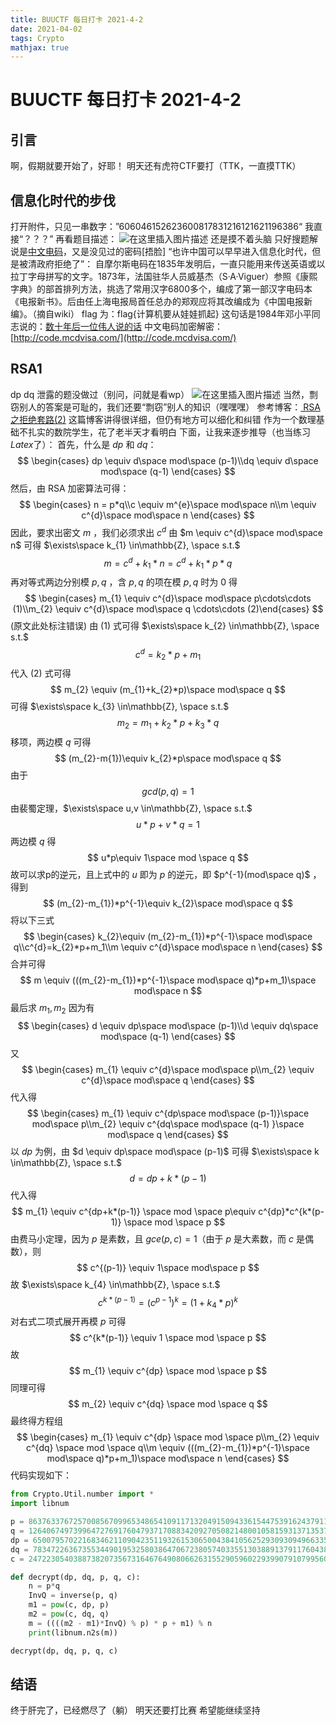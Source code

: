 ```yaml
---
title: BUUCTF 每日打卡 2021-4-2
date: 2021-04-02
tags: Crypto
mathjax: true
---
```


# BUUCTF 每日打卡 2021-4-2



## 引言

啊，假期就要开始了，好耶！
明天还有虎符CTF要打（TTK，一直摸TTK）



## 信息化时代的步伐

打开附件，只见一串数字：”606046152623600817831216121621196386“
我直接“？？？”
再看题目描述：
![在这里插入图片描述](https://img-blog.csdnimg.cn/20210402215456169.png?x-oss-process=image/watermark,type_ZmFuZ3poZW5naGVpdGk,shadow_10,text_aHR0cHM6Ly9ibG9nLmNzZG4ubmV0L3dlaXhpbl81MjQ0NjA5NQ==,size_16,color_FFFFFF,t_70)
还是摸不着头脑
只好搜题解
说是[中文电码](https://zh.wikipedia.org/wiki/%E4%B8%AD%E6%96%87%E7%94%B5%E7%A0%81)，又是没见过的密码[捂脸]
“也许中国可以早早进入信息化时代，但是被清政府拒绝了”：
自摩尔斯电码在1835年发明后，一直只能用来传送英语或以拉丁字母拼写的文字。1873年，法国驻华人员威基杰（S·A·Viguer）参照《康熙字典》的部首排列方法，挑选了常用汉字6800多个，编成了第一部汉字电码本《电报新书》。后由任上海电报局首任总办的郑观应将其改编成为《中国电报新编》。（摘自wiki）
flag 为：flag{计算机要从娃娃抓起}
这句话是1984年邓小平同志说的：[数十年后一位伟人说的话](http://cpc.people.com.cn/n1/2019/1030/c69113-31428714.html)
中文电码加密解密：[http://code.mcdvisa.com/](http://code.mcdvisa.com/)



## RSA1

dp dq 泄露的题没做过（别问，问就是看wp）
![在这里插入图片描述](https://img-blog.csdnimg.cn/20210402220615920.jpg)
当然，剽窃别人的答案是可耻的，我们还要“剽窃”别人的知识（嘿嘿嘿）
参考博客：[
RSA之拒绝套路(2)](https://skysec.top/2018/08/25/RSA%E4%B9%8B%E6%8B%92%E7%BB%9D%E5%A5%97%E8%B7%AF-2/)
这篇博客讲得很详细，但仍有地方可以细化和纠错
作为一个数理基础不扎实的数院学生，花了老半天才看明白
下面，让我来逐步推导（也当练习 $Latex$了）：
首先，什么是 $dp$ 和 $dq$：
$$
\begin{cases}
dp \equiv d\space mod\space (p-1)\\dq \equiv d\space mod\space (q-1)
\end{cases}
$$
然后，由 RSA 加密算法可得：
$$
\begin{cases}
n = p*q\\c \equiv m^{e}\space mod\space n\\m \equiv c^{d}\space mod\space n
\end{cases}
$$
因此，要求出密文 $m$ ，我们必须求出 $c^{d}$
由 $m \equiv c^{d}\space mod\space n$ 可得 $\exists\space k_{1} \in\mathbb{Z}, \space s.t.$ 
$$
m=c^{d}+k_{1}*n=c^{d}+k_{1}*p*q
$$
再对等式两边分别模 $p, q$ ，含 $p, q$ 的项在模 $p, q$ 时为 $0$ 得
$$
\begin{cases} m_{1} \equiv c^{d}\space mod\space p\cdots\cdots (1)\\m_{2} \equiv c^{d}\space mod\space q \cdots\cdots (2)\end{cases}
$$
(原文此处标注错误)
由 $(1)$ 式可得 $\exists\space k_{2} \in\mathbb{Z}, \space s.t.$ 
$$
c^{d}=k_{2}*p+m_1
$$
代入 $(2)$ 式可得 
$$
m_{2} \equiv (m_{1}+k_{2}*p)\space mod\space q
$$
可得 $\exists\space k_{3} \in\mathbb{Z}, \space s.t.$ 
$$
m_{2}=m_{1}+k_{2}*p+k_{3}*q
$$
移项，两边模 $q$ 可得
$$
(m_{2}-m{1})\equiv k_{2}*p\space mod\space q
$$
由于 
$$
gcd(p, q)=1
$$
由裴蜀定理，$\exists\space u,v \in\mathbb{Z}, \space s.t.$ 
$$
u*p+v*q=1
$$
两边模 $q$ 得
$$
u*p\equiv 1\space mod \space q
$$
故可以求p的逆元，且上式中的 $u$ 即为 $p$ 的逆元，即 $p^{-1}(mod\space q)$ ，得到
$$
(m_{2}-m_{1})*p^{-1}\equiv k_{2}\space mod\space q
$$
将以下三式
$$
\begin{cases}
k_{2}\equiv (m_{2}-m_{1})*p^{-1}\space mod\space q\\c^{d}=k_{2}*p+m_1\\m \equiv c^{d}\space mod\space n
\end{cases}
$$
合并可得
$$
m \equiv (((m_{2}-m_{1})*p^{-1}\space mod\space q)*p+m_1)\space mod\space n
$$
最后求 $m_{1},m_{2}$ 
因为有
$$
\begin{cases} d \equiv dp\space mod\space (p-1)\\d \equiv dq\space mod\space (q-1) \end{cases}
$$
又
$$
\begin{cases} m_{1} \equiv c^{d}\space mod\space p\\m_{2} \equiv c^{d}\space mod\space q \end{cases}
$$
代入得
$$
\begin{cases} m_{1} \equiv c^{dp\space mod\space (p-1)}\space mod\space p\\m_{2} \equiv c^{dq\space mod\space (q-1) }\space mod\space q \end{cases}
$$
以 $dp$ 为例，由 $d \equiv dp\space mod\space (p-1)$ 可得 $\exists\space k \in\mathbb{Z}, \space s.t.$ 
$$
d = dp+k*(p-1)
$$
代入得
$$
m_{1} \equiv c^{dp+k*(p-1)} \space mod \space p\equiv c^{dp}*c^{k*(p-1)} \space mod \space p
$$
由费马小定理，因为 $p$ 是素数，且 $gce(p, c) = 1$（由于 $p$ 是大素数，而 $c$ 是偶数），则 
$$
c^{(p-1)} \equiv 1\space mod\space p
$$
故 $\exists\space k_{4} \in\mathbb{Z}, \space s.t.$ 
$$
c^{k*(p-1)} = (c^{p-1})^{k} = (1+k_{4}*p)^{k}
$$
对右式二项式展开再模 $p$ 可得
$$
c^{k*(p-1)}  \equiv 1 \space mod \space p
$$
故
$$
m_{1} \equiv c^{dp} \space mod \space p
$$
同理可得
$$
m_{2} \equiv c^{dq} \space mod \space q
$$
最终得方程组
$$
\begin{cases} m_{1} \equiv c^{dp} \space mod \space p\\m_{2} \equiv c^{dq} \space mod \space q\\m \equiv (((m_{2}-m_{1})*p^{-1}\space mod\space q)*p+m_1)\space mod\space n \end{cases}
$$
代码实现如下：
```python
from Crypto.Util.number import *
import libnum

p = 8637633767257008567099653486541091171320491509433615447539162437911244175885667806398411790524083553445158113502227745206205327690939504032994699902053229
q = 12640674973996472769176047937170883420927050821480010581593137135372473880595613737337630629752577346147039284030082593490776630572584959954205336880228469
dp = 6500795702216834621109042351193261530650043841056252930930949663358625016881832840728066026150264693076109354874099841380454881716097778307268116910582929
dq = 783472263673553449019532580386470672380574033551303889137911760438881683674556098098256795673512201963002175438762767516968043599582527539160811120550041
c = 24722305403887382073567316467649080662631552905960229399079107995602154418176056335800638887527614164073530437657085079676157350205351945222989351316076486573599576041978339872265925062764318536089007310270278526159678937431903862892400747915525118983959970607934142974736675784325993445942031372107342103852

def decrypt(dp, dq, p, q, c):
    n = p*q
    InvQ = inverse(p, q)
    m1 = pow(c, dp, p)
    m2 = pow(c, dq, q)
    m = ((((m2 - m1)*InvQ) % p) * p + m1) % n
    print(libnum.n2s(m))

decrypt(dp, dq, p, q, c)
```


## 结语

终于肝完了，已经燃尽了（躺）
明天还要打比赛
希望能继续坚持